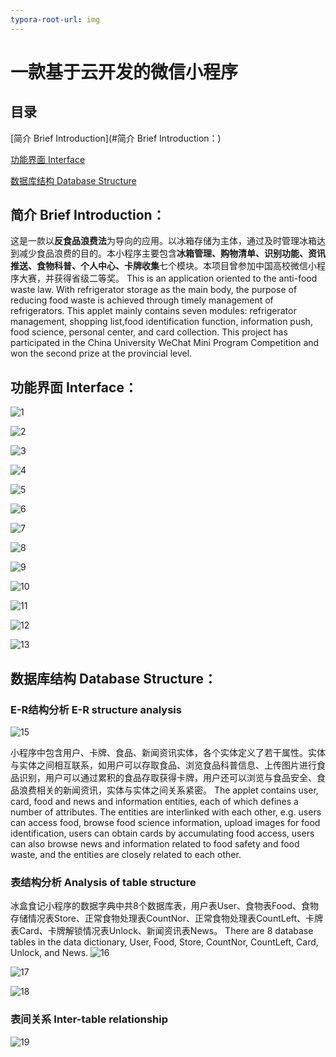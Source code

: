 ```yaml
---
typora-root-url: img
---
```


# 一款基于云开发的微信小程序

## 目录

[简介 Brief Introduction](#简介 Brief Introduction：)

[功能界面 Interface](#功能界面：)

[数据库结构 Database Structure](#数据库结构：)



## 简介 Brief Introduction：

这是一款以**反食品浪费法**为导向的应用。以冰箱存储为主体，通过及时管理冰箱达到减少食品浪费的目的。本小程序主要包含**冰箱管理、购物清单、识别功能、资讯推送、食物科普、个人中心、卡牌收集**七个模块。本项目曾参加中国高校微信小程序大赛，并获得省级二等奖。
This is an application oriented to the anti-food waste law. With refrigerator storage as the main body, the purpose of reducing food waste is achieved through timely management of refrigerators. This applet mainly contains seven modules: refrigerator management, shopping list,food identification function, information push, food science, personal center, and card collection. This project has participated in the China University WeChat Mini Program Competition and won the second prize at the provincial level.


## 功能界面 Interface：

![1](img/1.JPG)

![2](img/2.JPG)

![3](img/3.JPG)

![4](img/4.JPG)

![5](img/5.JPG)

![6](img/6.JPG)

![7](img/7.JPG)

![8](img/8.JPG)

![9](img/9.JPG)

![10](img/10.JPG)

![11](/11.JPG)

![12](img/12.JPG)

![13](img/13.JPG)

## 数据库结构 Database Structure：

### E-R结构分析 E-R structure analysis

![15](img/15.PNG)

小程序中包含用户、卡牌、食品、新闻资讯实体，各个实体定义了若干属性。实体与实体之间相互联系，如用户可以存取食品、浏览食品科普信息、上传图片进行食品识别，用户可以通过累积的食品存取获得卡牌，用户还可以浏览与食品安全、食品浪费相关的新闻资讯，实体与实体之间关系紧密。
The applet contains user, card, food and news and information entities, each of which defines a number of attributes. The entities are interlinked with each other, e.g. users can access food, browse food science information, upload images for food identification, users can obtain cards by accumulating food access, users can also browse news and information related to food safety and food waste, and the entities are closely related to each other.


### 表结构分析 Analysis of table structure

冰盒食记小程序的数据字典中共8个数据库表，用户表User、食物表Food、食物存储情况表Store、正常食物处理表CountNor、正常食物处理表CountLeft、卡牌表Card、卡牌解锁情况表Unlock、新闻资讯表News。
There are 8 database tables in the data dictionary, User, Food, Store, CountNor, CountLeft, Card, Unlock, and News.
![16](img/16.PNG)

![17](img/17.PNG)

![18](img/18.PNG)

### 表间关系 Inter-table relationship

![19](img/19.PNG)
